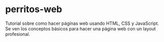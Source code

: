 # perritos-web
Tutorial sobre como hacer páginas web usando HTML, CSS y JavaScript. Se ven los conceptos básicos para hacer una página web con un layout profesional.
